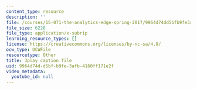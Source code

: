 ```yaml
---
content_type: resource
description: ''
file: /courses/15-071-the-analytics-edge-spring-2017/9964d74dd5bfb9fe3afb4160ff171e2f_EtlZAMQ2gc.srt
file_size: 6228
file_type: application/x-subrip
learning_resource_types: []
license: https://creativecommons.org/licenses/by-nc-sa/4.0/
ocw_type: OCWFile
resourcetype: Other
title: 3play caption file
uid: 9964d74d-d5bf-b9fe-3afb-4160ff171e2f
video_metadata:
  youtube_id: null
---
```

